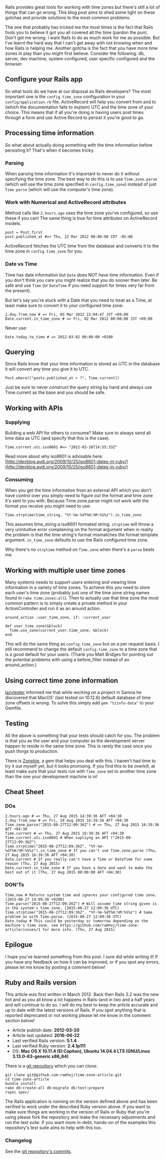 Rails provides great tools for working with time zones but there's still a lot of things that can go wrong. This blog post aims to shed some light on these gotchas and provide solutions to the most common problems.

The one that probably has tricked me the most times is the fact that Rails fools you to believe it got you all covered all the time (pardon the pun). Don't get me wrong. I want Rails to do as much work for me as possible. But I've learnt the hard way that I can't get away with not knowing when and how Rails is helping me. Another gotcha is the fact that you have more time zones in play than you might first believe. Consider the following: db, server, dev machine, system configured, user specific configured and the browser.

## Configure your Rails app

So what tools do we have at our disposal as Rails developers? The most important one is the `config.time_zone` configuration in your `config/application.rb` file. ActiveRecord will help you convert from and to (which the documentation fails to explain) UTC and the time zone of your choice. This means that if all you're doing is having users post times through a form and use Active Record to persist it you're good to go.

## Processing time information

So what about actually doing something with the time information before persisting it? That's when it becomes tricky.

### Parsing

When parsing time information it's important to never do it without specifying the time zone. The best way to do this is to use `Time.zone.parse` (which will use the time zone specified in `config.time_zone`) instead of just `Time.parse` (which will use the computer's time zone).

### Work with Numerical and ActiveRecord attributes

Method calls like `2.hours.ago` uses the time zone you've configured, so use these if you can! The same thing is true for time attributes on ActiveRecord models.

    post = Post.first
    post.published_at #=> Thu, 22 Mar 2012 00:00:00 CDT -05:00

ActiveRecord fetches the UTC time from the database and converts it to the time zone in `config.time_zone` for you.

### Date vs Time

Time has date information but `Date` does NOT have time information. Even if you don't think you care you might realize that you do sooner then later. Be safe and use `Time` (or `DateTime` if you need support for times very far from the present).

But let's say you're stuck with a Date that you need to treat as a Time, at least make sure to convert it to your configured time zone:

    1.day.from_now # => Fri, 03 Mar 2012 22:04:47 JST +09:00
    Date.current.in_time_zone # => Fri, 02 Mar 2012 00:00:00 JST +09:00

Never use:

    Date.today.to_time # => 2012-03-02 00:00:00 +0100

## Querying

Since Rails know that your time information is stored as UTC in the database it will convert any time you give it to UTC.

    Post.where(["posts.published_at > ?", Time.current])

Just be sure to never construct the query string by hand and always use Time.current as the base and you should be safe.

## Working with APIs

### Supplying

Building a web API for others to consume? Make sure to always send all time data as UTC (and specify that this is the case).

    Time.current.utc.iso8601 #=> "2012-03-16T14:55:33Z"

Read more about why iso8601 is advisable here: [http://devblog.avdi.org/2009/10/25/iso8601-dates-in-ruby/](http://devblog.avdi.org/2009/10/25/iso8601-dates-in-ruby/)

### Consuming

When you get the time information from an external API which you don't have control over you simply need to figure out the format and time zone it's sent to you with. Because Time.zone.parse might not work with the format you receive you might need to use:

    Time.strptime(time_string, "%Y-%m-%dT%H:%M:%S%z").in_time_zone

This assumes time_string a iso8601 formated string. `strptime` will throw a very unintuitive error complaining on the format argument when in reality the problem is that the time string's format mismatches the format template argument. `in_time_zone` defaults to use the Rails configured time zone.

Why there's no `strptime` method on `Time.zone` when there's a `parse` beats me.

## Working with multiple user time zones

Many systems needs to support users entering and viewing time information in a variety of time zones. To achieve this you need to store each user's time zone (probably just one of the time zone string names found in `rake time:zones:all`). Then to actually use that time zone the most common pattern is to simply create a private method in your ActionController and run it as an around action.

    around_action :user_time_zone, if: :current_user

    def user_time_zone(&block)
      Time.use_zone(current_user.time_zone, &block)
    end

This will do the same thing as `config.time_zone` but on a per request basis. I still recommend to change the default `config.time_zone` to a time zone that is a good default for your users. (Thank you Matt Bridges for pointing out the potential problems with using a before_filter instead of an around_action.)

## Using correct time zone information

[lazylester](https://github.com/lazylester) informed me that while working on a project in Samoa he discovered that MacOS' (last tested on 10.12.6) default database of time zone offsets is wrong. To solve this simply add `gem "tzinfo-data"` to your Gemfile.

## Testing

All the above is something that your tests should catch for you. The problem is that you as the user and your computer as the development server happen to reside in the same time zone. This is rarely the case once you push things to production.

There is [Zonebie](https://github.com/alindeman/zonebie), a gem that helps you deal with this. I haven't had time to try it out myself yet, but it looks promising. If you find this to be overkill, at least make sure that your tests run with `Time.zone` set to another time zone than the one your development machine is in!

## Cheat Sheet

### DOs

    2.hours.ago # => Thu, 27 Aug 2015 14:39:36 AFT +04:30
    1.day.from_now # => Fri, 28 Aug 2015 16:39:36 AFT +04:30
    Time.zone.parse("2015-08-27T12:09:36Z") # => Thu, 27 Aug 2015 16:39:36 AFT +04:30
    Time.current # => Thu, 27 Aug 2015 16:39:36 AFT +04:30
    Time.current.utc.iso8601 # When supliyng an API ("2015-08-27T12:09:36Z")
    Time.strptime("2015-08-27T12:09:36Z", "%Y-%m-%dT%H:%M:%S%z").in_time_zone # If you can't use Time.zone.parse (Thu, 27 Aug 2015 16:39:36 AFT +04:30)
    Date.current # If you really can't have a Time or DateTime for some reason (Thu, 27 Aug 2015)
    Date.current.in_time_zone # If you have a date and want to make the best out of it (Thu, 27 Aug 2015 00:00:00 AFT +04:30)

### DON'Ts

    Time.now # Returns system time and ignores your configured time zone. (2015-08-27 14:09:36 +0200)
    Time.parse("2015-08-27T12:09:36Z") # Will assume time string given is in the system's time zone. (2015-08-27 12:09:36 UTC)
    Time.strptime("2015-08-27T12:09:36Z", "%Y-%m-%dT%H:%M:%S%z") # Same problem as with Time.parse. (2015-08-27 12:09:36 UTC)
    Date.today # This could be yesterday or tomorrow depending on the machine's time zone, see https://github.com/ramhoj/time-zone-article/issues/1 for more info. (Thu, 27 Aug 2015)

## Epilogue

I hope you've learned something from this post. I sure did while writing it! If you have any feedback on how it can be improved, or if you spot any errors, please let me know by posting a comment below!

## Ruby and Rails version

This article was first written in March 2012. Back then Rails 3.2 was the new hot and as you all know a lot happens in Rails-land in two and a half years and will continue to do so. I will do my best to keep the article accurate and up to date with the latest versions of Rails. If you spot anything that is reported deprecated or not working please let me know in the comment section below!

* Article publish date: **2012-03-20**
* Article last updated: **2016-06-22**
* Last verified Rails version: **5.1.4**
* Last verified Ruby version: **2.4.1p111**
* OS: **Mac OS X 10.11.4 (El Capitan), Ubuntu 14.04.4 LTS (GNU/Linux 3.13.0-63-generic x86_64)**

There is a [git repository](https://github.com/ramhoj/time-zone-article) which you can clone:

    git clone git@github.com:ramhoj/time-zone-article.git
    cd time-zone-article
    bundle install
    rake db:create:all db:migrate db:test:prepare
    rspec spec/

The Rails application is running on the version defined above and has been verified to work under the described Ruby version above.
If you want to make sure things are working in the version of Rails or Ruby that you're using please fork the repository and make
the necessary adjustments and run the test suite. If you want more in-debt, hands-on of the examples this repository's test suite
aims to help with this too.

### Changelog

See the [git repository's commits](https://github.com/ramhoj/time-zone-article/commits/master).
